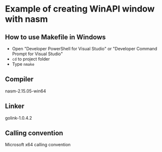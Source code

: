 # Example of creating WinAPI window with nasm

## How to use Makefile in Windows
- Open "Developer PowerShell for Visual Studio" or "Developer Command Prompt for Visual Studio"
- `cd` to project folder
- Type `nmake`

## Compiler
nasm-2.15.05-win64

## Linker
golink-1.0.4.2

## Calling convention
Microsoft x64 calling convention